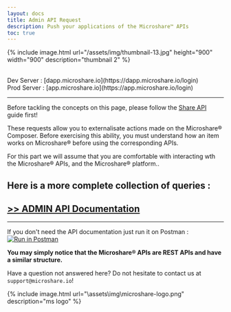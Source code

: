 ```yaml
---
layout: docs
title: Admin API Request
description: Push your applications of the Microshare™ APIs 
toc: true
---
```



{% include image.html url="/assets/img/thumbnail-13.jpg" height="900" width="900" description="thumbnail 2" %}


<br>
Dev Server : [dapp.microshare.io](https://dapp.microshare.io/login)<br>
Prod Server : [app.microshare.io](https://app.microshare.io/login)

---------------------------------------

Before tackling the concepts on this page, please follow the [Share API](/docs/2/technical/api/admin-api) guide first!

These requests allow you to externalisate actions made on the Microshare® Composer. Before exercising this ability, you must understand how an item works on Microshare® before using the corresponding APIs.

For this part we will assume that you are comfortable with interacting wth the Microshare® APIs, and the Microshare® platform..



## Here is a more complete collection of queries : 

## [ >> ADMIN API Documentation](https://documenter.getpostman.com/view/13441262/TVeneTuD#2df2406e-3e39-4b69-955b-eab6153b920e)

---------------------------------------

If you don't need the API documentation just run it on Postman : [![Run in Postman](https://run.pstmn.io/button.svg)](https://app.getpostman.com/run-collection/173275d2ae95eff27da2)

**You may simply notice that the Microshare® APIs are REST APIs and have a similar structure.**

Have a question not answered here? Do not hesitate to contact us at `support@microshare.io`!


{% include image.html url="\assets\img\microshare-logo.png"  description="ms logo" %}
